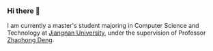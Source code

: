### Hi there 👋

<!--
**0x7C08/0x7C08** is a ✨ _special_ ✨ repository because its `README.md` (this file) appears on your GitHub profile.

Here are some ideas to get you started:

- 🔭 I’m currently working on ...
- 🌱 I’m currently learning ...
- 👯 I’m looking to collaborate on ...
- 🤔 I’m looking for help with ...
- 💬 Ask me about ...
- 📫 How to reach me: ...
- 😄 Pronouns: ...
- ⚡ Fun fact: ...
-->
I am currently a master's student majoring in Computer Science and Technology at [Jiangnan University](https://www.jiangnan.edu.cn/), under the supervision of Professor [Zhaohong Deng](http://ai.jiangnan.edu.cn/info/1013/1548.htm).
